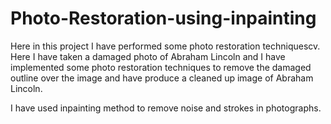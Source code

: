 # Photo-Restoration-using-inpainting

Here in this project I have performed some photo restoration techniquescv. Here I have taken a damaged photo of Abraham Lincoln and I have implemented some photo restoration techniques to remove the damaged outline over the image and have produce a cleaned up image of Abraham Lincoln.

I have used inpainting method to remove noise and strokes in photographs.
